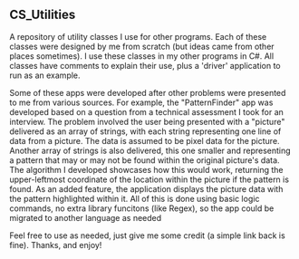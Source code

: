 <h2>CS_Utilities</h2>
<p>A repository of utility classes I use for other programs. Each of these classes were designed by me from scratch (but ideas came from other places sometimes). I use these classes in my other programs in C#. All classes have comments to explain their use, plus a 'driver' application to run as an example.</p>
<p>Some of these apps were developed after other problems were presented to me from various sources. For example, the "PatternFinder" app was developed based on a question from a technical assessment I took for an interview. The problem involved the user being presented with a "picture" delivered as an array of strings, with each string representing one line of data from a picture. The data is assumed to be pixel data for the picture. Another array of strings is also delivered, this one smaller and representing a pattern that may or may not be found within the original picture's data. The algorithm I developed showcases how this would work, returning the upper-leftmost coordinate of the location within the picture if the pattern is found. As an added feature, the application displays the picture data with the pattern highlighted within it. All of this is done using basic logic commands, no extra library funcitons (like Regex), so the app could be migrated to another language as needed</p>
<p>Feel free to use as needed, just give me some credit (a simple link back is fine). Thanks, and enjoy!</p>

